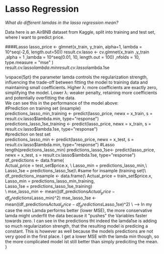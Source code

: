 # Lasso Regression

*What do different lamdas in the lasso regression mean?* 


Data here is an AirBNB dataset from Kaggle, split into training and test set, where I want to predict price. 



####Lasso
lasso_price <- glmnet(x_train, y_train, alpha=1, lambda = 10^seq(-2,6, length.out=50))
result.cv.lasso <- cv.glmnet(x_train
                             ,y_train
                             ,alpha = 1
                             ,lambda = 10^seq(0.01, 10, length.out = 100)
                             ,nfolds = 10,
                             type.measure = "mse"
)
\
result.cv.lasso$lambda.min
result.cv.lasso$lambda.1se

\vspace{5pt}
the parameter lamda controls the regularization strength, influencing the trade-off between fitting the model to training data and maintaining small coefficients. Higher λ: more coefficients are exactly zero, simplifying the model.
Lower λ: weaker penalty, retaining more coefficients and potentially overfitting the data.
\
We can see this in the performance of the model above: 
\
#Prediction on training set (insample)\
predictions_lasso_min_training <- predict(lasso_price, newx = x_train, s = result.cv.lasso$lambda.min, type="response") 
predictions_lasso_1se_training <- predict(lasso_price, newx = x_train, s = result.cv.lasso$lambda.1se, type="response")
\
#prediction on test set\
predictions_lasso_min <- predict(lasso_price, newx = x_test, s = result.cv.lasso$lambda.min, type="response") #Lasso
length(predictions_lasso_min)
predictions_lasso_1se<- predict(lasso_price, newx = x_test, s = result.cv.lasso$lambda.1se, type="response")
\
df_predictions <- data.frame(\
  Actual_price = test_set$price.x, \
  Lasso_min = predictions_lasso_min,\
  Lasso_1se = predictions_lasso_1se)\
  #same for insample (training set)\
df_predictions_insample <- data.frame(\
  Actual_price = train_set$price.x,\
  Lasso_min = predictions_lasso_min_training,\
  Lasso_1se = predictions_lasso_1se_training)\
\\
mse_lasso_min <- mean((df_predictions$Actual_price - df_predictions$Lasso_min)^2)
mse_lasso_1se <- mean((df_predictions$Actual_price - df_predictions$Lasso_1se)^2)
\\
--> In my case the min Lamda performs better (lower MSE), the more conservative lamda might underfit the data because it "pushes" the Variables faster towards zero. I can see in the predictions tht indeed the lamda1se is adding so much regularization strength, that the resulting model is predicing a constant. This is however as well because the models predictions are not very good in the first place. I get a lower MSE with the lamda min though, so the more complicated model ist still better than simply prediciting the mean. 
}
